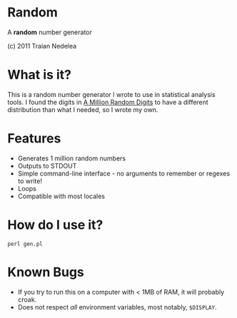 Random
======

A **random** number generator

(c) 2011 Traian Nedelea

What is it?
===========

This is a random number generator I wrote to use in statistical analysis tools.
I found the digits in [A Million Random Digits](million) to have a different
distribution than what I needed, so I wrote my own.

Features
========

* Generates 1 million random numbers
* Outputs to STDOUT
* Simple command-line interface - no arguments to remember or regexes to write!
* Loops
* Compatible with most locales

How do I use it?
================

    perl gen.pl

Known Bugs
==========

* If you try to run this on a computer with < 1MB of RAM, it will probably
  croak.
* Does not respect *all* environment variables, most notably, `$DISPLAY`.

[million]: http://www.amazon.com/Million-Random-Digits-Normal-Deviates/dp/0833030477/ "A Million Random Digits with 100,000 Normal Deviates"
